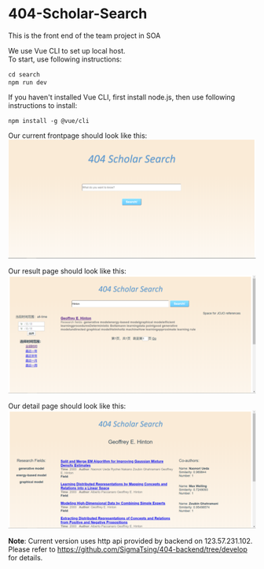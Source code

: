# 404-Scholar-Search
This is the front end of the team project in SOA
  
We use Vue CLI to set up local host.  
To start, use following instructions:  

    cd search
    npm run dev

If you haven't installed Vue CLI, first install node.js, then use following instructions to install:  

    npm install -g @vue/cli  

Our current frontpage should look like this:  
<img alt="snapshot of home page" src="./Homepage.png">  

Our result page should look like this:
<img alt="snapshot of result page" src="./result_page.png">

Our detail page should look like this:  
<img alt="snapshot of result page" src="./detail_page.png">

  
**Note**: Current version uses http api provided by backend on 123.57.231.102. Please refer to https://github.com/SigmaTsing/404-backend/tree/develop for details. 
